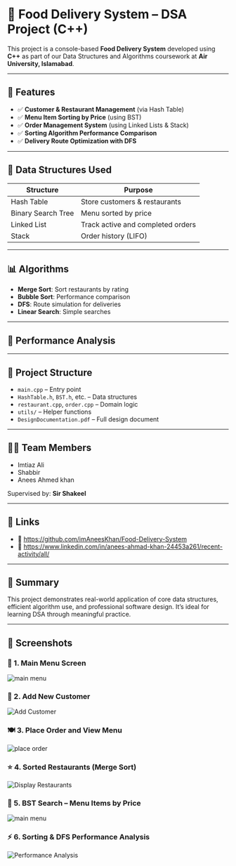 # 🍔 Food Delivery System – DSA Project (C++)

This project is a console-based **Food Delivery System** developed using **C++** as part of our Data Structures and Algorithms coursework at **Air University, Islamabad**.

---

## 📌 Features

- ✅ **Customer & Restaurant Management** (via Hash Table)
- ✅ **Menu Item Sorting by Price** (using BST)
- ✅ **Order Management System** (using Linked Lists & Stack)
- ✅ **Sorting Algorithm Performance Comparison**
- ✅ **Delivery Route Optimization with DFS**

---

## 🔧 Data Structures Used

| Structure         | Purpose                                   |
|------------------|-------------------------------------------|
| Hash Table       | Store customers & restaurants             |
| Binary Search Tree | Menu sorted by price                    |
| Linked List       | Track active and completed orders        |
| Stack             | Order history (LIFO)                     |

---

## 📊 Algorithms

- **Merge Sort**: Sort restaurants by rating
- **Bubble Sort**: Performance comparison
- **DFS**: Route simulation for deliveries
- **Linear Search**: Simple searches

---

## 🔬 Performance Analysis


---

## 📁 Project Structure

- `main.cpp` – Entry point
- `HashTable.h`, `BST.h`, etc. – Data structures
- `restaurant.cpp`, `order.cpp` – Domain logic
- `utils/` – Helper functions
- `DesignDocumentation.pdf` – Full design document

---

## 👨‍💻 Team Members

- Imtiaz Ali  
- Shabbir  
- Anees Ahmed khan

Supervised by: **Sir Shakeel**

---

## 🔗 Links

- 📁 https://github.com/imAneesKhan/Food-Delivery-System
- 🔗 https://www.linkedin.com/in/anees-ahmad-khan-24453a261/recent-activity/all/

---

## 📌 Summary

This project demonstrates real-world application of core data structures, efficient algorithm use, and professional software design. It’s ideal for learning DSA through meaningful practice.

---

## 📸 Screenshots

### 📌 1. Main Menu Screen
![main menu](https://github.com/user-attachments/assets/8d2d4391-b924-441e-8dd9-478bc46e7e2a)


### 👤 2. Add New Customer

![Add Customer](https://github.com/user-attachments/assets/d98440b1-fe9b-43d9-ab4d-980df9331cd6)

### 🍽️ 3. Place Order and View Menu

![place order](https://github.com/user-attachments/assets/b41868a7-1d62-4311-baf7-8e5ae2b412ca)

### ⭐ 4. Sorted Restaurants (Merge Sort)
![Display Restaurants](https://github.com/user-attachments/assets/45326dd8-eb4a-443a-89d5-1c91e3717261)


### 🍕 5. BST Search – Menu Items by Price
![main menu](https://github.com/user-attachments/assets/ccdd9fc6-10a0-48ec-a2d8-07cd97e54d7f)


### ⚡ 6. Sorting & DFS Performance Analysis
![Performance Analysis](https://github.com/user-attachments/assets/bc23c033-ec96-4b55-98f4-2d309ed21e85)

